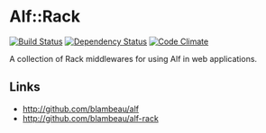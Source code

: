 # Alf::Rack

[![Build Status](https://secure.travis-ci.org/alf-tool/alf-rack.png)](http://travis-ci.org/alf-tool/alf-rack)
[![Dependency Status](https://gemnasium.com/alf-tool/alf-rack.png)](https://gemnasium.com/alf-tool/alf-rack)
[![Code Climate](https://codeclimate.com/github/alf-tool/alf-sql.png)](https://codeclimate.com/github/alf-tool/alf-rack)

A collection of Rack middlewares for using Alf in web applications.

## Links

* http://github.com/blambeau/alf
* http://github.com/blambeau/alf-rack
